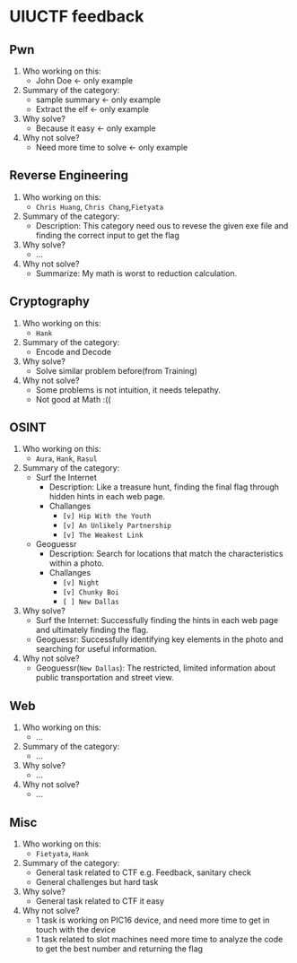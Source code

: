 # UIUCTF feedback


## Pwn
1. Who working on this:
    * John Doe <- only example
2. Summary of the category:
    * sample summary <- only example
    * Extract the elf <- only example
3. Why solve?
    * Because it easy <- only example
4. Why not solve?
    * Need more time to solve <- only example

## Reverse Engineering
1. Who working on this:
    * `Chris Huang`, `Chris Chang`,`Fietyata`
2. Summary of the category:
    *  Description: This category need ous to revese the given exe file and finding the correct input to get the flag
3. Why solve?
    * ...
4. Why not solve?
    * Summarize: My math is worst to reduction calculation.

## Cryptography
1. Who working on this:
    * `Hank`
2. Summary of the category:
    * Encode and Decode
3. Why solve?
    * Solve similar problem before(from Training)
4. Why not solve?
    * Some problems is not intuition, it needs telepathy.
    * Not good at Math :((

## OSINT
1. Who working on this:
    * `Aura`, `Hank`, `Rasul`
2. Summary of the category:
    * Surf the Internet
      * Description: Like a treasure hunt, finding the final flag through hidden hints in each web page.
      * Challanges
        * `[v] Hip With the Youth`
        * `[v] An Unlikely Partnership`
        * `[v] The Weakest Link`
    * Geoguessr
      * Description: Search for locations that match the characteristics within a photo.
      * Challanges
        * `[v] Night`
        * `[v] Chunky Boi`
        * `[ ] New Dallas`
4. Why solve?
    * Surf the Internet: Successfully finding the hints in each web page and ultimately finding the flag.
    * Geoguessr: Successfully identifying key elements in the photo and searching for useful information.
5. Why not solve?
    * Geoguessr(`New Dallas`): The restricted, limited information about public transportation and street view.

## Web
1. Who working on this:
    * ...
2. Summary of the category:
    * ...
3. Why solve?
    * ...
4. Why not solve?
    * ...

## Misc
1. Who working on this:
    * `Fietyata`, `Hank`
2. Summary of the category:
    * General task related to CTF e.g. Feedback, sanitary check
    * General challenges but hard task
3. Why solve?
    * General task related to CTF it easy
4. Why not solve?
    * 1 task is working on PIC16 device, and need more time to get in touch with the device
    * 1 task related to slot machines need more time to analyze the code to get the best number and returning the flag
